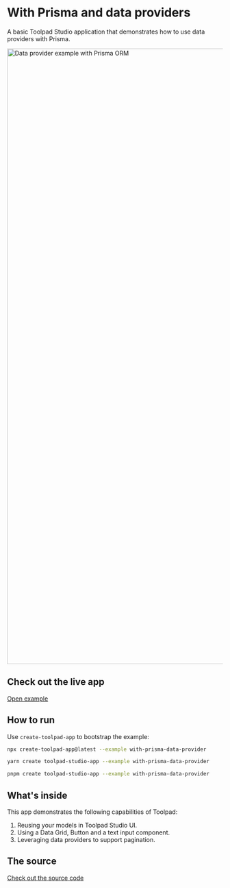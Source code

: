 # With Prisma and data providers

<p class="description">A basic Toolpad Studio application that demonstrates how to use data providers with Prisma.</p>

<a href="https://mui-toolpad-with-prisma-data-provider-production.up.railway.app/prod/pages/crud" target="_blank">
  <img src="https://mui.com/static/toolpad/marketing/with-prisma-data-provider.png" alt="Data provider example with Prisma ORM" style="aspect-ratio: 25/13;" width="1435">
</a>

## Check out the live app

[Open example](https://mui-toolpad-with-prisma-data-provider-production.up.railway.app/prod/pages/crud)

## How to run

Use `create-toolpad-app` to bootstrap the example:

```bash
npx create-toolpad-app@latest --example with-prisma-data-provider
```

```bash
yarn create toolpad-studio-app --example with-prisma-data-provider
```

```bash
pnpm create toolpad-studio-app --example with-prisma-data-provider
```

## What's inside

This app demonstrates the following capabilities of Toolpad:

1. Reusing your models in Toolpad Studio UI.
2. Using a Data Grid, Button and a text input component.
3. Leveraging data providers to support pagination.

## The source

[Check out the source code](https://github.com/mui/mui-toolpad/tree/master/examples/with-prisma-data-provider)
